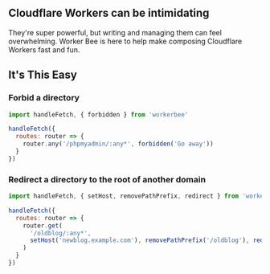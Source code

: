 ## Cloudflare Workers can be intimidating

They're super powerful, but writing and managing them can feel overwhelming.
Worker Bee is here to help make composing Cloudflare Workers fast and fun.

## It's This Easy

### Forbid a directory

```js
import handleFetch, { forbidden } from 'workerbee'

handleFetch({
  routes: router => {
    router.any('/phpmyadmin/:any*', forbidden('Go away'))
  }
})
```

### Redirect a directory to the root of another domain

```js
import handleFetch, { setHost, removePathPrefix, redirect } from 'workerbee'

handleFetch({
  routes: router => {
    router.get(
      '/oldblog/:any*',
      setHost('newblog.example.com'), removePathPrefix('/oldblog'), redirect(301)
    )
  }
})
```
